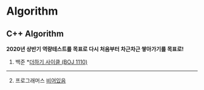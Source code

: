 # Algorithm
C++ Algorithm
--
**2020년 상반기 역량테스트를 목표로 다시 처음부터 차근차근 쌓아가기를 목표로!**

1. 백준 
      *[더하기 사이클 (BOJ 1110)](https://github.com/danielkang1003/Algorithm/blob/master/boj1110.cpp)
---

2. 프로그래머스 [비어있음](https://github.com/danielkang1003/Algorithm)

